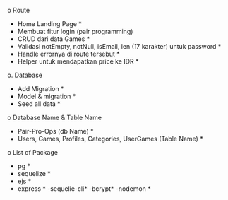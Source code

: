 o Route

- Home Landing Page \*
- Membuat fitur login (pair programming)
- CRUD dari data Games \*
- Validasi notEmpty, notNull, isEmail, len (17 karakter) untuk password \*
- Handle errornya di route tersebut \*
- Helper untuk mendapatkan price ke IDR  \*

o. Database

- Add Migration  \*
- Model & migration \*
- Seed all data \*

o Database Name & Table Name

- Pair-Pro-Ops (db Name) \*
- Users, Games, Profiles, Categories, UserGames (Table Name) \*

o List of Package

- pg \*
- sequelize \*
- ejs \*
- express \*
  -sequelie-cli\*
  -bcrypt\*
  -nodemon \*
